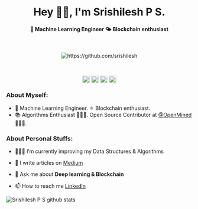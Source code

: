 <h1 align="center">Hey 👋🏽, I'm Srishilesh P S.</h1>
<h4 align="center">🚀 Machine Learning Engineer 🌤 Blockchain enthusiast</h4>
<br />
<p align="center"> <img src="https://komarev.com/ghpvc/?username=srishilesh" alt="https://github.com/srishilesh" /> </p>
<br />
<p align="center">
<a href="https://twitter.com/srishilesh" target="blank"><img align="center" src="https://cdn.jsdelivr.net/npm/simple-icons@3.0.1/icons/twitter.svg" alt="https://twitter.com/srishilesh" height="20" width="20" /></a>
<a href="https://linkedin.com/in/srishilesh/" target="blank"><img align="center" src="https://cdn.jsdelivr.net/npm/simple-icons@3.0.1/icons/linkedin.svg" alt="https://www.linkedin.com/in/srishilesh/" height="20" width="20" /></a>
<a href="https://kaggle.com/srishilesh" target="blank"><img align="center" src="https://cdn.jsdelivr.net/npm/simple-icons@3.0.1/icons/kaggle.svg" alt="https://www.kaggle.com/srishilesh" height="20" width="20" /></a>
<a href="https://medium.com/@srishilesh" target="blank">
<img align="center" alt="Srishilesh P S Medium" src="https://cdn.jsdelivr.net/npm/simple-icons@v3/icons/medium.svg" height="20" width="20" />
</a>
</p>

### **About Myself:**
 - 🚀 Machine Learning Engineer. ⚛ Blockchain enthusiast.
 - 📚 Algorithms Enthusiast 👨🏽‍💻. Open Source Contributor at [@OpenMined](http://github.com/openmined) 👨🏽‍💼.
   
### **About Personal Stuffs:**
 
- 👨🏽‍💻 I’m currently improving my Data Structures & Algorithms

- 📝 I write articles on [Medium](https://medium.com/@srishilesh)

- 💬 Ask me about **Deep learning & Blockchain**

- 📫 How to reach me [LinkedIn](https://www.linkedin.com/in/srishilesh/)


![Srishilesh P S github stats](https://github-readme-stats.vercel.app/api?username=srishilesh&show_icons=true&hide_border=true&theme=tokyonight)
